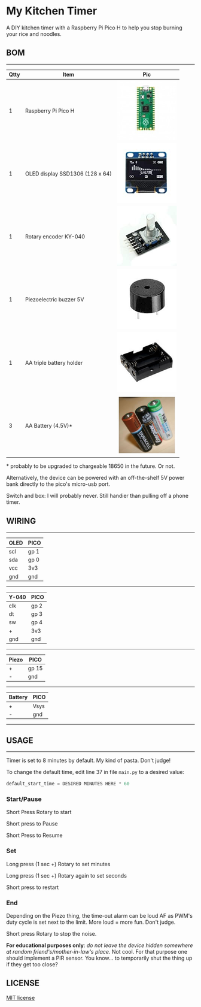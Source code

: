 # My Kitchen Timer

A DIY kitchen timer with a Raspberry Pi Pico H to help you stop burning your rice and noodles.


## BOM
--------------

| Qtty | Item | Pic |
|------|------|-----|
| 1 | Raspberry Pi Pico H | ![Raspberry Pi Pico](/img/pi-pico.jpg?raw=true "Raspberry Pi Pico")
| 1 | OLED display SSD1306 (128 x 64) | ![SSD1306](/img/oled.jpg?raw=true "SSD1306")
| 1 | Rotary encoder KY-040 | ![KY-040](/img/rotary.jpg?raw=true "KY-040")
| 1 | Piezoelectric buzzer 5V | ![Piezo](/img/piezo.jpg?raw=true "Piezo")
| 1 | AA triple battery holder | ![Battery Holder](/img/holder.jpg?raw=true "Battery Holder")
| 3 | AA Battery (4.5V)* | ![Battery](/img/aa.jpg?raw=true "Battery")

\* probably to be upgraded to chargeable 18650 in the future. Or not.

Alternatively, the device can be powered with an off-the-shelf 5V power bank directly to the pico's micro-usb port.

Switch and box: I will probably never. Still handier than pulling off a phone timer.

## WIRING
--------------

OLED  | PICO
------|------
scl  | gp 1
sda  | gp 0
vcc  | 3v3
gnd  | gnd
--------------

Y-040 | PICO
------|------
clk  | gp 2
dt  | gp 3
sw  | gp 4
\+  | 3v3
gnd  | gnd
--------------

Piezo  | PICO
------|------
\+  | gp 15
\-  | gnd
--------------

Battery| PICO
------|------
\+  | Vsys
\-  | gnd
--------------


## USAGE
--------------
Timer is set to 8 minutes by default. My kind of pasta. Don't judge!

To change the default time, edit line 37 in file `main.py` to a desired value:
```python
default_start_time = DESIRED MINUTES HERE * 60
```

### Start/Pause
Short Press Rotary to start

Short press to Pause

Short Press to Resume

### Set
Long press (1 sec +) Rotary to set minutes

Long press (1 sec +) Rotary again to set seconds

Short press to restart

### End
Depending on the Piezo thing, the time-out alarm can be loud AF as PWM's duty cycle is set next to the limit. More loud = more fun. Don't judge.

Short press Rotary to stop the noise.

**For educational purposes only**: *do not leave the device hidden somewhere at random friend's/mother-in-law's place.* Not cool. For that purpose one should implement a PIR sensor. You know... to temporarily shut the thing up if they get too close?


## LICENSE
[MIT license](https://opensource.org/licenses/MIT)
